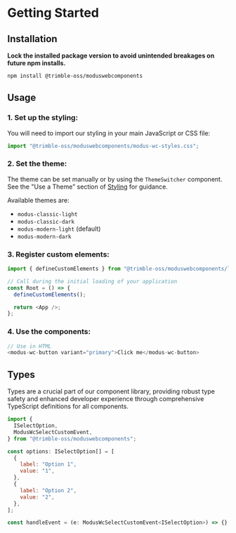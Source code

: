 # Getting Started

## Installation

<b>
  Lock the installed package version to avoid unintended breakages on future npm
  installs.
</b>

```bash
npm install @trimble-oss/moduswebcomponents
```

## Usage

### 1. Set up the styling:

You will need to import our styling in your main JavaScript or CSS file:

```js
import "@trimble-oss/moduswebcomponents/modus-wc-styles.css";
```

### 2. Set the theme:

The theme can be set manually or by using the `ThemeSwitcher` component. See the "Use a Theme" section of [Styling](/docs/documentation-styling--docs) for guidance.

Available themes are:

- `modus-classic-light`
- `modus-classic-dark`
- `modus-modern-light` (default)
- `modus-modern-dark`

### 3. Register custom elements:

```javascript
import { defineCustomElements } from "@trimble-oss/moduswebcomponents/loader";

// Call during the initial loading of your application
const Root = () => {
  defineCustomElements();

  return <App />;
};
```

### 4. Use the components:

```javascript
// Use in HTML
<modus-wc-button variant="primary">Click me</modus-wc-button>
```

## Types

Types are a crucial part of our component library, providing robust type safety and enhanced developer experience through comprehensive TypeScript definitions for all components.

```javascript
import {
  ISelectOption,
  ModusWcSelectCustomEvent,
} from "@trimble-oss/moduswebcomponents";

const options: ISelectOption[] = [
  {
    label: "Option 1",
    value: "1",
  },
  {
    label: "Option 2",
    value: "2",
  },
];

const handleEvent = (e: ModusWcSelectCustomEvent<ISelectOption>) => {};
```
